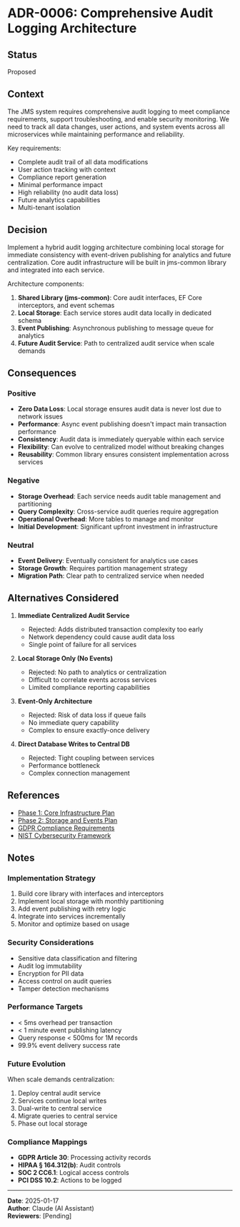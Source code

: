 # ADR-0006: Comprehensive Audit Logging Architecture

## Status
Proposed

## Context
The JMS system requires comprehensive audit logging to meet compliance requirements, support troubleshooting, and enable security monitoring. We need to track all data changes, user actions, and system events across all microservices while maintaining performance and reliability.

Key requirements:
- Complete audit trail of all data modifications
- User action tracking with context
- Compliance report generation
- Minimal performance impact
- High reliability (no audit data loss)
- Future analytics capabilities
- Multi-tenant isolation

## Decision
Implement a hybrid audit logging architecture combining local storage for immediate consistency with event-driven publishing for analytics and future centralization. Core audit infrastructure will be built in jms-common library and integrated into each service.

Architecture components:
1. **Shared Library (jms-common)**: Core audit interfaces, EF Core interceptors, and event schemas
2. **Local Storage**: Each service stores audit data locally in dedicated schema
3. **Event Publishing**: Asynchronous publishing to message queue for analytics
4. **Future Audit Service**: Path to centralized audit service when scale demands

## Consequences

### Positive
- **Zero Data Loss**: Local storage ensures audit data is never lost due to network issues
- **Performance**: Async event publishing doesn't impact main transaction performance
- **Consistency**: Audit data is immediately queryable within each service
- **Flexibility**: Can evolve to centralized model without breaking changes
- **Reusability**: Common library ensures consistent implementation across services

### Negative
- **Storage Overhead**: Each service needs audit table management and partitioning
- **Query Complexity**: Cross-service audit queries require aggregation
- **Operational Overhead**: More tables to manage and monitor
- **Initial Development**: Significant upfront investment in infrastructure

### Neutral
- **Event Delivery**: Eventually consistent for analytics use cases
- **Storage Growth**: Requires partition management strategy
- **Migration Path**: Clear path to centralized service when needed

## Alternatives Considered

1. **Immediate Centralized Audit Service**
   - Rejected: Adds distributed transaction complexity too early
   - Network dependency could cause audit data loss
   - Single point of failure for all services

2. **Local Storage Only (No Events)**
   - Rejected: No path to analytics or centralization
   - Difficult to correlate events across services
   - Limited compliance reporting capabilities

3. **Event-Only Architecture**
   - Rejected: Risk of data loss if queue fails
   - No immediate query capability
   - Complex to ensure exactly-once delivery

4. **Direct Database Writes to Central DB**
   - Rejected: Tight coupling between services
   - Performance bottleneck
   - Complex connection management

## References
- [Phase 1: Core Infrastructure Plan](../x-project-docs/audit-logging-implementation/phase1-core-infrastructure.md)
- [Phase 2: Storage and Events Plan](../x-project-docs/audit-logging-implementation/phase2-local-storage-event-publishing.md)
- [GDPR Compliance Requirements](https://gdpr.eu/article-30-records-of-processing-activities/)
- [NIST Cybersecurity Framework](https://www.nist.gov/cyberframework)

## Notes

### Implementation Strategy
1. Build core library with interfaces and interceptors
2. Implement local storage with monthly partitioning
3. Add event publishing with retry logic
4. Integrate into services incrementally
5. Monitor and optimize based on usage

### Security Considerations
- Sensitive data classification and filtering
- Audit log immutability
- Encryption for PII data
- Access control on audit queries
- Tamper detection mechanisms

### Performance Targets
- < 5ms overhead per transaction
- < 1 minute event publishing latency
- Query response < 500ms for 1M records
- 99.9% event delivery success rate

### Future Evolution
When scale demands centralization:
1. Deploy central audit service
2. Services continue local writes
3. Dual-write to central service
4. Migrate queries to central service
5. Phase out local storage

### Compliance Mappings
- **GDPR Article 30**: Processing activity records
- **HIPAA § 164.312(b)**: Audit controls
- **SOC 2 CC6.1**: Logical access controls
- **PCI DSS 10.2**: Actions to be logged

---
**Date**: 2025-01-17  
**Author**: Claude (AI Assistant)  
**Reviewers**: [Pending]